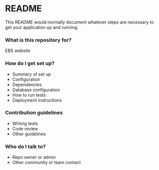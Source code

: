 # README #

This README would normally document whatever steps are necessary to get your application up and running.

### What is this repository for? ###
EBS website


### How do I get set up? ###

* Summary of set up
* Configuration
* Dependencies
* Database configuration
* How to run tests
* Deployment instructions

### Contribution guidelines ###

* Writing tests
* Code review
* Other guidelines

### Who do I talk to? ###

* Repo owner or admin
* Other community or team contact